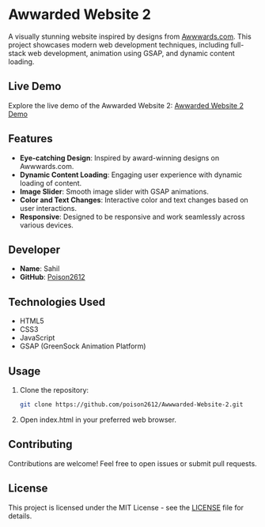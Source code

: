# Awwarded Website 2

A visually stunning website inspired by designs from [Awwwards.com](https://www.awwwards.com/). This project showcases modern web development techniques, including full-stack web development, animation using GSAP, and dynamic content loading.

## Live Demo

Explore the live demo of the Awwarded Website 2: [Awwarded Website 2 Demo](https://poison2612.github.io/Awwwarded-Website-2/)

## Features

- **Eye-catching Design**: Inspired by award-winning designs on Awwwards.com.
- **Dynamic Content Loading**: Engaging user experience with dynamic loading of content.
- **Image Slider**: Smooth image slider with GSAP animations.
- **Color and Text Changes**: Interactive color and text changes based on user interactions.
- **Responsive**: Designed to be responsive and work seamlessly across various devices.

## Developer

- **Name**: Sahil
- **GitHub**: [Poison2612](https://github.com/Poison2612)

## Technologies Used

- HTML5
- CSS3
- JavaScript
- GSAP (GreenSock Animation Platform)

## Usage

1. Clone the repository:

   ```bash
   git clone https://github.com/poison2612/Awwwarded-Website-2.git
   
2. Open index.html in your preferred web browser.
   
## Contributing

Contributions are welcome! Feel free to open issues or submit pull requests.

## License

This project is licensed under the MIT License - see the [LICENSE](LICENSE) file for details.

